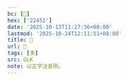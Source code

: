```yaml
---
bc: [𢑑]
hex: ['22451']
date: '2025-10-13T11:27:36+08:00'
lastmod: '2025-10-24T12:11:51+08:00'
title: 󰘬
url: 󰘬
tags: [多]
src: GLK
note: 以正字注音例。
---
```

